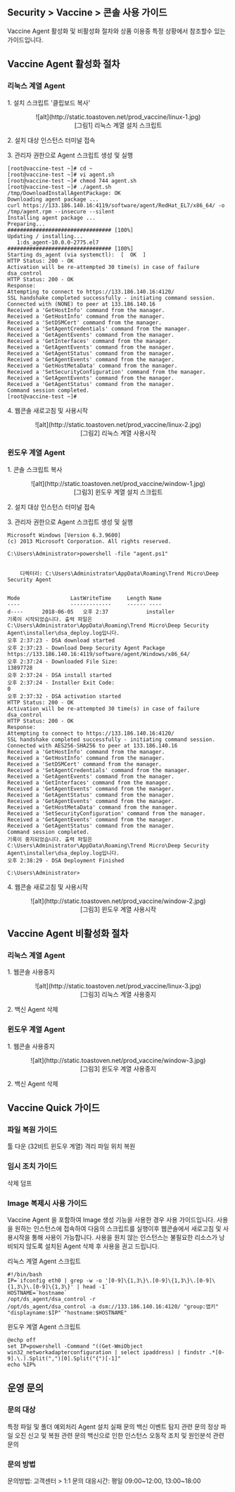 ## Security > Vaccine > 콘솔 사용 가이드

Vaccine Agent 활성화 및 비활성화 절차와 상품 이용중 특정 상황에서 참조할수 있는 가이드입니다.

## Vaccine Agent 활성화 절차

### 리눅스 계열 Agent

1\. 설치 스크립트 '클립보드 복사'

<center>![alt](http://static.toastoven.net/prod_vaccine/linux-1.jpg)</center>
<center>[그림1] 리눅스 계열 설치 스크립트</center>

2\. 설치 대상 인스턴스 터미널 접속

3\. 관리자 권한으로 Agent 스크립트 생성 및 실행

```
[root@vaccine-test ~]# cd ~
[root@vaccine-test ~]# vi agent.sh
[root@vaccine-test ~]# chmod 744 agent.sh
[root@vaccine-test ~]# ./agent.sh
/tmp/DownloadInstallAgentPackage: OK
Downloading agent package ...
curl https://133.186.140.16:4119/software/agent/RedHat_EL7/x86_64/ -o /tmp/agent.rpm --insecure --silent
Installing agent package ...
Preparing...                          ################################# [100%]
Updating / installing...
   1:ds_agent-10.0.0-2775.el7         ################################# [100%]
Starting ds_agent (via systemctl):  [  OK  ]
HTTP Status: 200 - OK
Activation will be re-attempted 30 time(s) in case of failure
dsa_control
HTTP Status: 200 - OK
Response:
Attempting to connect to https://133.186.140.16:4120/
SSL handshake completed successfully - initiating command session.
Connected with (NONE) to peer at 133.186.140.16
Received a 'GetHostInfo' command from the manager.
Received a 'GetHostInfo' command from the manager.
Received a 'SetDSMCert' command from the manager.
Received a 'SetAgentCredentials' command from the manager.
Received a 'GetAgentEvents' command from the manager.
Received a 'GetInterfaces' command from the manager.
Received a 'GetAgentEvents' command from the manager.
Received a 'GetAgentStatus' command from the manager.
Received a 'GetAgentEvents' command from the manager.
Received a 'GetHostMetaData' command from the manager.
Received a 'SetSecurityConfiguration' command from the manager.
Received a 'GetAgentEvents' command from the manager.
Received a 'GetAgentStatus' command from the manager.
Command session completed.
[root@vaccine-test ~]#
```

4\. 웹콘솔 새로고침 및 사용시작

<center>![alt](http://static.toastoven.net/prod_vaccine/linux-2.jpg)</center>
<center>[그림2] 리눅스 계열 사용시작</center>

### 윈도우 계열 Agent

1\. 콘솔 스크립트 복사

<center>![alt](http://static.toastoven.net/prod_vaccine/window-1.jpg)</center>
<center>[그림3] 윈도우 계열 설치 스크립트</center>

2\. 설치 대상 인스턴스 터미널 접속

3\. 관리자 권한으로 Agent 스크립트 생성 및 실행

```
Microsoft Windows [Version 6.3.9600]
(c) 2013 Microsoft Corporation. All rights reserved.

C:\Users\Administrator>powershell -file "agent.ps1"


    디렉터리: C:\Users\Administrator\AppData\Roaming\Trend Micro\Deep Security Agent


Mode                LastWriteTime     Length Name
----                -------------     ------ ----
d----      2018-06-05   오후 2:37            installer
기록이 시작되었습니다. 출력 파일은 C:\Users\Administrator\AppData\Roaming\Trend Micro\Deep Security Agent\installer\dsa_deploy.log입니다.
오후 2:37:23 - DSA download started
오후 2:37:23 - Download Deep Security Agent Package
https://133.186.140.16:4119/software/agent/Windows/x86_64/
오후 2:37:24 - Downloaded File Size:
13897728
오후 2:37:24 - DSA install started
오후 2:37:24 - Installer Exit Code:
0
오후 2:37:32 - DSA activation started
HTTP Status: 200 - OK
Activation will be re-attempted 30 time(s) in case of failure
dsa_control
HTTP Status: 200 - OK
Response:
Attempting to connect to https://133.186.140.16:4120/
SSL handshake completed successfully - initiating command session.
Connected with AES256-SHA256 to peer at 133.186.140.16
Received a 'GetHostInfo' command from the manager.
Received a 'GetHostInfo' command from the manager.
Received a 'SetDSMCert' command from the manager.
Received a 'SetAgentCredentials' command from the manager.
Received a 'GetAgentEvents' command from the manager.
Received a 'GetInterfaces' command from the manager.
Received a 'GetAgentEvents' command from the manager.
Received a 'GetAgentStatus' command from the manager.
Received a 'GetAgentEvents' command from the manager.
Received a 'GetHostMetaData' command from the manager.
Received a 'SetSecurityConfiguration' command from the manager.
Received a 'GetAgentEvents' command from the manager.
Received a 'GetAgentStatus' command from the manager.
Command session completed.
기록이 중지되었습니다. 출력 파일은 C:\Users\Administrator\AppData\Roaming\Trend Micro\Deep Security Agent\installer\dsa_deploy.log입니다.
오후 2:38:29 - DSA Deployment Finished

C:\Users\Administrator>
```

4\. 웹콘솔 새로고침 및 사용시작

<center>![alt](http://static.toastoven.net/prod_vaccine/window-2.jpg)</center>
<center>[그림3] 윈도우 계열 사용시작</center>

## Vaccine Agent 비활성화 절차

### 리눅스 계열 Agent

1\. 웹콘솔 사용중지

<center>![alt](http://static.toastoven.net/prod_vaccine/linux-3.jpg)</center>
<center>[그림3] 리눅스 계열 사용중지</center>

2\. 백신 Agent 삭제

### 윈도우 계열 Agent

1\. 웹콘솔 사용중지

<center>![alt](http://static.toastoven.net/prod_vaccine/window-3.jpg)</center>
<center>[그림3] 윈도우 계열 사용중지</center>

2\. 백신 Agent 삭제

## Vaccine Quick 가이드

### 파일 복원 가이드

툴 다운 (32비트 윈도우 계열)
격리 파일 위치
복원

### 임시 조치 가이드

삭제
덤프

### Image 복제시 사용 가이드

Vaccine Agent 을 포함하여 Image 생성 기능을 사용한 경우 사용 가이드입니다.
사용을 원하는 인스턴스에 접속하여 다음의 스크립트를 실행이후 웹콘솔에서 새로고침 및 사용시작을 통해 사용이 가능합니다.
사용을 원치 않는 인스턴스는 불필요한 리소스가 낭비되지 않도록 설치된 Agent 삭제 후 사용을 권고 드립니다.

리눅스 계열 Agent 스크립트

```
#!/bin/bash
IP=`ifconfig eth0 | grep -w -o '[0-9]\{1,3\}\.[0-9]\{1,3\}\.[0-9]\{1,3\}\.[0-9]\{1,3\}' | head -1`
HOSTNAME=`hostname`
/opt/ds_agent/dsa_control -r
/opt/ds_agent/dsa_control -a dsm://133.186.140.16:4120/ "group:앱키" "displayname:$IP" "hostname:$HOSTNAME"
```

윈도우 계열 Agent 스크립트

```
@echp off
set IP=powershell -Command "((Get-WmiObject win32_networkadapterconfiguration | select ipaddress) | findstr .*[0-9].\.).Split(",")[0].Split("{")[-1]"
echo %IP%
```

## 운영 문의

### 문의 대상

특정 파일 및 폴더 예외처리
Agent 설치 실패 문의
백신 이벤트 탐지 관련 문의
정상 파일 오진 신고 및 복원 관련 문의
백신으로 인한 인스턴스 오동작 조치 및 원인분석 관련 문의

### 문의 방법

문의방법: 고객센터 > 1:1 문의
대응시간: 평일 09:00~12:00, 13:00~18:00